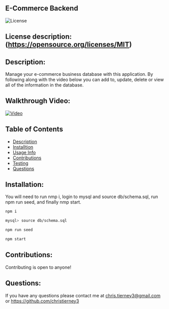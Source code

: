 ## E-Commerce Backend


![License](https://img.shields.io/badge/License-MIT-blue.svg)

## License description: (https://opensource.org/licenses/MIT)

## Description:
Manage your e-commerce business database with this application. By following along with the video below you can add to, update, delete or view all of the information in the database.

## Walkthrough Video:
[![Video](http://img.youtube.com/vi/g4diEbxaRmc/0.jpg)](https://www.youtube.com/watch?v=g4diEbxaRmc)


## Table of Contents
* [Description](#description)
* [Installtion](#installation)
* [Usage Info](#usage)
* [Contributions](#contributing)
* [Testing](#tests)
* [Questions](#questions)


## Installation: 
You will need to run nmp i, login to mysql and source db/schema.sql, run npm run seed, and finally nmp start. 
```bash
npm i
```

```bash
mysql> source db/schema.sql
```

```bash
npm run seed
```

```bash
npm start
```



## Contributions: 
Contributing is open to anyone!



## Questions:
If you have any questions please contact me at chris.tierney3@gmail.com or https://github.com/christierney3
